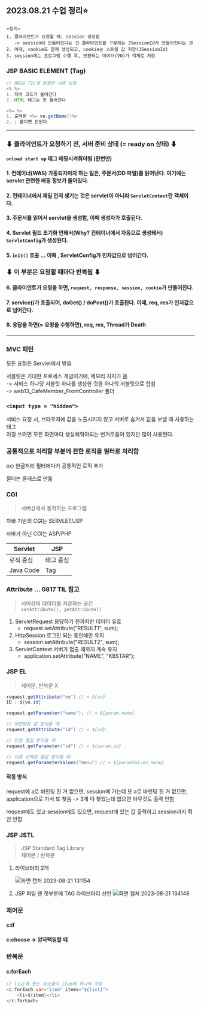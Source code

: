 ## 2023.08.21 수업 정리⭐

    ⭐정리⭐
    1. 클라이언트가 요청할 때, session 생성됨
       -> session이 만들어진다는 건 클라이언트를 구분하는 JSessionId가 만들어진다는 것
    2. 이때, cookie도 함께 생성되고, cookie는 스트링 값 저장(JSessionId)
    3. session에는 프로그램 수행 후, 반환되는 데이터(VO)가 객체로 저장

### JSP BASIC ELEMENT (Tag)

```java
// 0818 TIL에 동일한 내용 있음
<% %>
1. 자바 코드가 들어간다
2. HTML 태그는 못 들어간다

<%= %>
1. 출력문 <%= vo.getName()%>
2. ; 븥이면 안된다
```

---

### ⬇ 클라이언트가 요청하기 전, 서버 준비 상태 (= ready on 상태) ⬇

<b> `onload start up` 태그 매핑시켜줘야됨 (한번만) </b>

#### 1. 컨테이너(WAS) 가동되자마자 하는 일은, 주문서(DD 파일)를 읽어낸다. 여기에는 servlet 관련한 매핑 정보가 들어있다.

#### 2. 컨테이너에서 제일 먼저 생기는 것은 servlet이 아니라 `ServletContext`란 객체이다.

#### 3. 주문서를 읽어서 servlet을 생성함, 이때 생성자가 호출된다.

#### 4. Servlet 필드 초기화 안돼서(Why? 컨테이너에서 자동으로 생성돼서) `ServletConfig`가 생성된다.

#### 5. `init()` 호출 ... 이때 , ServletConfig가 인자값으로 넘어간다.

### ⬇ 이 부분은 요청할 때마다 반복됨 ⬇

#### 6. 클라이언트가 요청을 하면, `request, response, session, cookie`가 만들어진다.

#### 7. service()가 호출되어, doGet() / doPost()가 호출된다. 이때, req, res가 인자값으로 넘어간다.

#### 8. 응답을 하면(= 요청을 수행하면), req, res, Thread가 Death

---

### MVC 패턴

모든 요청은 Servlet에서 받음

서블릿은 거대한 프로세스 개념이기에, 메모리 차지가 큼  
-> 서비스 하나당 서블릿 하나를 생성한 것을 하나의 서블릿으로 합침  
-> web13_CafeMember_FrontController 폴더

### `<input type = "hidden">`

서비스 요청 시, 브라우저에 값을 노출시키지 않고 서버로 숨겨서 값을 보낼 때 사용하는 태그  
이걸 쓰려면 모든 화면마다 생성해줘야되는 번거로움이 있지만 많이 사용된다.

### 공통적으로 처리할 부분에 관한 로직을 필터로 처리함

ex) 한글처리
필터에다가 공통적인 로직 추가

필터는 클래스로 만듦

### CGI

> 서버상에서 동작하는 프로그램

자바 기반의 CGI는 SERVLET/JSP

자바가 아닌 CGI는 ASP/PHP

<table class="table table-bordered">
    <thead>
      <tr>
        <th>Servlet</th>
        <th>JSP</th>
      </tr>
    </thead>
    <tbody>
      <tr>
        <td>로직 중심</td>
        <td>태그 중심</td>
      </tr>
      <tr>
        <td>Java Code</td>
        <td>Tag</td>
      </tr>
    </tbody>
</table>

### Attribute ... 0817 TIL 참고

> 서버상의 데이터를 저장하는 공간  
> `setAttribute(), getAttribute()`

1. ServletRequest 응답하기 전까지만 데이터 유효
   - request.setAttribute("RESULT1", sum);
2. HttpSession 로그인 되는 동안에만 유지
   - session.setAttribute("RESULT2", sum);
3. ServletContext 서버가 멈출 때까지 계속 유지
   - application.setAttribute("NAME", "KBSTAR");

### JSP EL

> 제어문, 반복문 X

```java
request.getAttribute("vo") // = ${vo}
ID : ${vo.id}

request.getParameter("name"); // = ${param.name}

// 바인딩된 값 받아올 때
request.getAttribute("id") // = ${id};

// 단일 폼값 받아올 때
request.getParameter("id") // = ${param.id}

// 다중 선택된 폼값 받아올 때
request.getParameterValues("menu") // = ${paramValues.menu}
```

#### 작동 방식

request에 a로 바인딩 된 거 없으면, session에 가는데 또 a로 바인딩 된 거 없으면, application으로 가서 또 찾음 -> 3개 다 찾았는데 없으면 아무것도 출력 안함

request에도 있고 session에도 있으면, request에 있는 값 출력하고 session까지 확인 안함

### JSP JSTL

> JSP Standard Tag Library  
> 제어문 / 반복문

1. 라이브러리 2개

   ![화면 캡처 2023-08-21 131154](https://github.com/2oo1s/TIL/assets/90839206/38269ad7-b6f1-40a6-bad8-d242c5aefbf7)

2. JSP 파일 맨 첫부분에 TAG 라이브러리 선언
   ![화면 캡처 2023-08-21 134148](https://github.com/2oo1s/TIL/assets/90839206/fb6d7a38-9f89-48bd-89b4-a4744275a332)

### 제어문

#### c:if

#### c:choose -> 양자택일할 때

### 반복문

#### c:forEach

```java
// list에 있는 요소들이 item에 하나씩 저장
<c:forEach var="item" items="${list}">
    <li>${item}</li>
</c:forEach>
```
